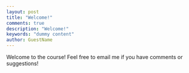 ```yaml
---
layout: post
title: "Welcome!"
comments: true
description: "Welcome!"
keywords: "dummy content"
author: GuestName
---
```


Welcome to the course! Feel free to email me if you have comments or suggestions!
